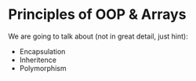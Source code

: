 # Principles of OOP & Arrays

We are going to talk about (not in great detail, just hint):

* Encapsulation
* Inheritence
* Polymorphism
